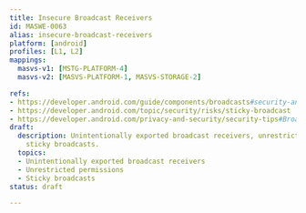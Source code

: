 ```yaml
---
title: Insecure Broadcast Receivers
id: MASWE-0063
alias: insecure-broadcast-receivers
platform: [android]
profiles: [L1, L2]
mappings:
  masvs-v1: [MSTG-PLATFORM-4]
  masvs-v2: [MASVS-PLATFORM-1, MASVS-STORAGE-2]

refs:
- https://developer.android.com/guide/components/broadcasts#security-and-best-practices
- https://developer.android.com/topic/security/risks/sticky-broadcast
- https://developer.android.com/privacy-and-security/security-tips#BroadcastReceivers
draft:
  description: Unintentionally exported broadcast receivers, unrestricted permissions,
    sticky broadcasts.
  topics:
  - Unintentionally exported broadcast receivers
  - Unrestricted permissions
  - Sticky broadcasts
status: draft

---
```


